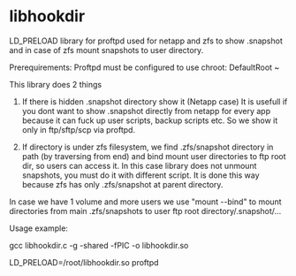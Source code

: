 libhookdir
==========

LD_PRELOAD library for proftpd used for netapp and zfs to show .snapshot and in case of zfs mount snapshots to user directory.

Prerequirements:
Proftpd must be configured to use chroot:
DefaultRoot ~

This library does 2 things

1. If there is hidden .snapshot directory show it (Netapp case)
It is usefull if you dont want to show .snapshot directly from netapp for every app because it can fuck up user scripts, backup scripts etc.
So we show it only in ftp/sftp/scp via proftpd.

2. If directory is under zfs filesystem, we find .zfs/snapshot directory in path (by traversing from end) and bind mount user directories to ftp root dir, so users can access it.
In this case library does not unmount snapshots, you must do it with different script.
It is done this way because zfs has only .zfs/snapshot at parent directory.

In case we have 1 volume and more users we use "mount --bind" to mount directories from main .zfs/snapshots to user ftp root directory/.snapshot/...

Usage example:

gcc libhookdir.c -g -shared -fPIC -o libhookdir.so

LD_PRELOAD=/root/libhookdir.so proftpd
